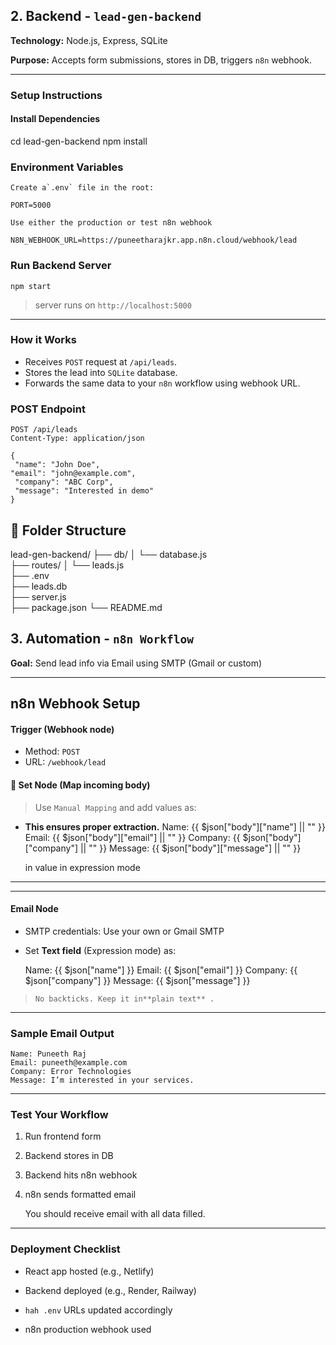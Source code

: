 ## 2. Backend - `lead-gen-backend`

**Technology:** Node.js, Express, SQLite

**Purpose:** Accepts form submissions, stores in DB, triggers `n8n` webhook.

---

### Setup Instructions

#### Install Dependencies

cd lead-gen-backend
npm install

### Environment Variables

    Create a`.env` file in the root:

    PORT=5000

    Use either the production or test n8n webhook

    N8N_WEBHOOK_URL=https://puneetharajkr.app.n8n.cloud/webhook/lead


### Run Backend Server

    npm start

>    server runs on `http://localhost:5000`

---

### How it Works

* Receives `POST` request at `/api/leads`.
* Stores the lead into `SQLite` database.
* Forwards the same data to your `n8n` workflow using webhook URL.

### POST Endpoint

    POST /api/leads
	Content-Type: application/json

    {
 	 "name": "John Doe",
  	"email": "john@example.com",
 	 "company": "ABC Corp",
 	 "message": "Interested in demo"
	}


## 📁 Folder Structure

lead-gen-backend/
├── db/
│   └── database.js           
├── routes/
│   └── leads.js              
├── .env                      
├── leads.db                  
├── server.js                 
├── package.json
└── README.md



## 3. Automation - `n8n Workflow`

**Goal:** Send lead info via Email using SMTP (Gmail or custom)

---

## n8n Webhook Setup

####  Trigger (Webhook node)

* Method: `POST`
* URL: `/webhook/lead`

#### 🔄 Set Node (Map incoming body)

> Use `Manual Mapping` and add values as:

* **This ensures proper extraction.**
  Name: {{ $json["body"]["name"] || "" }}
  Email: {{ $json["body"]["email"] || "" }}
  Company: {{ $json["body"]["company"] || "" }}
  Message: {{ $json["body"]["message"] || "" }}

  in value in expression mode

---



---

#### Email Node

* SMTP credentials: Use your own or Gmail SMTP
* Set **Text field** (Expression mode) as:

    Name: {{ $json["name"] }}
	Email: {{ $json["email"] }}
	Company: {{ $json["company"] }}
	Message: {{ $json["message"] }}

>     No backticks. Keep it in**plain text** .

---

### Sample Email Output

    Name: Puneeth Raj
	Email: puneeth@example.com
	Company: Error Technologies
	Message: I’m interested in your services.

---

### Test Your Workflow

1. Run frontend form
2. Backend stores in DB
3. Backend hits n8n webhook
4. n8n sends formatted email

   You should receive email with all data filled.

---

### Deployment Checklist

* React app hosted (e.g., Netlify)

* Backend deployed (e.g., Render, Railway)
* `hah .env` URLs updated accordingly
* n8n production webhook used
